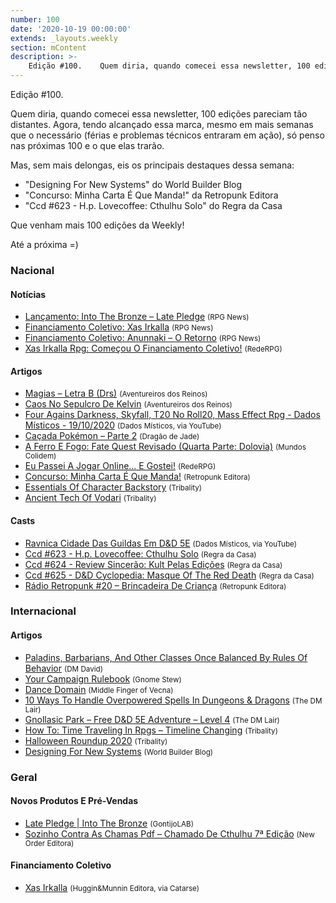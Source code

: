 ```yaml
---
number: 100
date: '2020-10-19 00:00:00'
extends: _layouts.weekly
section: mContent
description: >-
    Edição #100.    Quem diria, quando comecei essa newsletter, 100 edições pareciam tão distantes. Agora, tendo alcançado essa marca, mesmo em mais semanas que o necessário (férias e problemas técnicos entraram em ação), só penso nas próximas 100 e o que elas trarão.    Mas, sem mais del
---
```


Edição #100.

Quem diria, quando comecei essa newsletter, 100 edições pareciam tão distantes. Agora, tendo alcançado essa marca, mesmo em mais semanas que o necessário (férias e problemas técnicos entraram em ação), só penso nas próximas 100 e o que elas trarão.

Mas, sem mais delongas, eis os principais destaques dessa semana:

- &quot;Designing For New Systems&quot; do World Builder Blog
- &quot;Concurso: Minha Carta É Que Manda!&quot; da Retropunk Editora
- &quot;Ccd #623 - H.p. Lovecoffee: Cthulhu Solo&quot; do Regra da Casa

Que venham mais 100 edições da Weekly!

Até a próxima =)

### Nacional

#### Notícias

- [Lançamento: Into The Bronze – Late Pledge] <small>(RPG News)</small>
- [Financiamento Coletivo: Xas Irkalla] <small>(RPG News)</small>
- [Financiamento Coletivo: Anunnaki – O Retorno] <small>(RPG News)</small>
- [Xas Irkalla Rpg: Começou O Financiamento Coletivo!] <small>(RedeRPG)</small>

#### Artigos

- [Magias – Letra B (Drs)] <small>(Aventureiros dos Reinos)</small>
- [Caos No Sepulcro De Kelvin] <small>(Aventureiros dos Reinos)</small>
- [Four Agains Darkness, Skyfall, T20 No Roll20, Mass Effect Rpg - Dados Místicos - 19/10/2020] <small>(Dados Místicos, via YouTube)</small>
- [Caçada Pokémon – Parte 2] <small>(Dragão de Jade)</small>
- [A Ferro E Fogo: Fate Quest Revisado (Quarta Parte: Dolovia)] <small>(Mundos Colidem)</small>
- [Eu Passei A Jogar Online… E Gostei!] <small>(RedeRPG)</small>
- [Concurso: Minha Carta É Que Manda!] <small>(Retropunk Editora)</small>
- [Essentials Of Character Backstory] <small>(Tribality)</small>
- [Ancient Tech Of Vodari] <small>(Tribality)</small>

#### Casts

- [Ravnica Cidade Das Guildas Em D&amp;D 5E] <small>(Dados Místicos, via YouTube)</small>
- [Ccd #623 - H.p. Lovecoffee: Cthulhu Solo] <small>(Regra da Casa)</small>
- [Ccd #624 - Review Sincerão: Kult Pelas Edições] <small>(Regra da Casa)</small>
- [Ccd #625 - D&amp;D Cyclopedia: Masque Of The Red Death] <small>(Regra da Casa)</small>
- [Rádio Retropunk #20 – Brincadeira De Criança] <small>(Retropunk Editora)</small>

### Internacional

#### Artigos

- [Paladins, Barbarians, And Other Classes Once Balanced By Rules Of Behavior] <small>(DM David)</small>
- [Your Campaign Rulebook] <small>(Gnome Stew)</small>
- [Dance Domain] <small>(Middle Finger of Vecna)</small>
- [10 Ways To Handle Overpowered Spells In Dungeons &amp; Dragons] <small>(The DM Lair)</small>
- [Gnollasic Park – Free D&amp;D 5E Adventure – Level 4] <small>(The DM Lair)</small>
- [How To: Time Traveling In Rpgs – Timeline Changing] <small>(Tribality)</small>
- [Halloween Roundup 2020] <small>(Tribality)</small>
- [Designing For New Systems] <small>(World Builder Blog)</small>

### Geral

#### Novos Produtos E Pré-Vendas

- [Late Pledge | Into The Bronze] <small>(GontijoLAB)</small>
- [Sozinho Contra As Chamas Pdf – Chamado De Cthulhu 7ª Edição] <small>(New Order Editora)</small>

#### Financiamento Coletivo

- [Xas Irkalla] <small>(Huggin&amp;Munnin Editora, via Catarse)</small>


[Lançamento: Into The Bronze – Late Pledge]: https://newsrpg.wordpress.com/2020/10/13/lancamento-into-the-bronze-late-pledge/
[Late Pledge | Into The Bronze]: https://www.gontijolab.com/product-page/late-pledge-into-the-bronze
[Financiamento Coletivo: Xas Irkalla]: https://newsrpg.wordpress.com/2020/10/12/financiamento-coletivo-xas-irkalla/
[Xas Irkalla]: https://www.catarse.me/pt/xas_irkalla
[Ccd #623 - H.p. Lovecoffee: Cthulhu Solo]: https://regradacasa.podbean.com/e/ccd-623-hp-lovecoffee-cthulhu-solo/
[Sozinho Contra As Chamas Pdf – Chamado De Cthulhu 7ª Edição]: https://newordereditora.com.br/loja/rpg/chamado-de-cthulhu/sozinho-contra-as-chamas-pdf-chamado-de-cthulhu-7a-edicao/
[Paladins, Barbarians, And Other Classes Once Balanced By Rules Of Behavior]: https://dmdavid.com/tag/paladins-barbarians-and-other-classes-with-a-code-of-conduct/
[Essentials Of Character Backstory]: https://www.tribality.com/2020/10/13/essentials-of-character-backstory/
[Rádio Retropunk #20 – Brincadeira De Criança]: https://retropunk.com.br/editora/radio-retropunk-20-brincadeira-de-crianca/
[10 Ways To Handle Overpowered Spells In Dungeons &amp; Dragons]: https://www.thedmlair.com/2020/10/13/10-ways-to-handle-overpowered-spells-in-dungeons-dragons/
[Concurso: Minha Carta É Que Manda!]: https://retropunk.com.br/editora/concurso-minha-carta-e-que-manda/
[How To: Time Traveling In Rpgs – Timeline Changing]: https://www.tribality.com/2020/10/14/how-to-time-traveling-in-rpgs-timeline-changing/
[Halloween Roundup 2020]: https://www.tribality.com/2020/10/14/halloween-roundup-2020/
[Ccd #624 - Review Sincerão: Kult Pelas Edições]: https://regradacasa.podbean.com/e/ccd-624-review-sincerao-kult-pelas-edicoes/
[Designing For New Systems]: https://worldbuilderblog.me/2020/10/15/designing-for-new-systems/
[Dance Domain]: https://mfov.magehandpress.com/2020/06/dance-domain.html
[Xas Irkalla Rpg: Começou O Financiamento Coletivo!]: https://www.rederpg.com.br/2020/10/14/xas-irkalla-rpg-comecou-o-financiamento-coletivo/
[Ccd #625 - D&amp;D Cyclopedia: Masque Of The Red Death]: https://regradacasa.podbean.com/e/ccd-625-dd-cyclopedia-masque-of-the-red-death/
[Ravnica Cidade Das Guildas Em D&amp;D 5E]: https://www.youtube.com/watch?v=dQywlQ-gs28
[Magias – Letra B (Drs)]: https://aventureirosdosreinos.com/magias-letra-b-drs/
[Caçada Pokémon – Parte 2]: https://www.dragaodejaderpg.com.br/2020/10/16/cacada-pokemon-parte-2/
[Ancient Tech Of Vodari]: https://www.tribality.com/2020/10/16/ancient-tech-of-vodari/
[Your Campaign Rulebook]: https://gnomestew.com/your-campaign-rulebook/
[Financiamento Coletivo: Anunnaki – O Retorno]: https://newsrpg.wordpress.com/2020/10/17/financiamento-coletivo-anunnaki-o-retorno/
[Gnollasic Park – Free D&amp;D 5E Adventure – Level 4]: https://www.thedmlair.com/2020/10/17/gnollasic-park-free-dd-5e-adventure-level-4/
[Caos No Sepulcro De Kelvin]: https://aventureirosdosreinos.com/caos-no-sepulcro-de-kelvin/
[Eu Passei A Jogar Online… E Gostei!]: https://www.rederpg.com.br/2020/10/18/eu-passei-a-jogar-online-e-gostei/
[Four Agains Darkness, Skyfall, T20 No Roll20, Mass Effect Rpg - Dados Místicos - 19/10/2020]: https://www.youtube.com/watch?v=IifPxwpCPuY
[A Ferro E Fogo: Fate Quest Revisado (Quarta Parte: Dolovia)]: https://www.mundoscolidem.com.br/fate-quest-dolovia/

